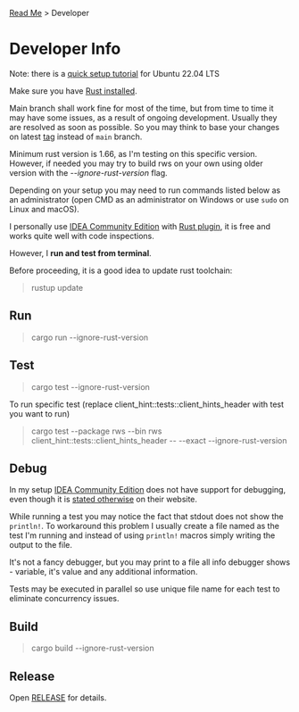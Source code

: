 [Read Me](README.md) > Developer

# Developer Info

Note: there is a [quick setup tutorial](DEVELOPER/UBUNTU_LTS_DEVELOPER_SETUP.md) for Ubuntu 22.04 LTS

Make sure you have [Rust installed](https://www.rust-lang.org/tools/install).

Main branch shall work fine for most of the time, but from time to time it may have some issues, as a result of ongoing development. Usually they are resolved as soon as possible. So you may think to base your changes on latest [tag](https://github.com/bohdaq/rust-web-server/tags) instead of `main` branch.

Minimum rust version is 1.66, as I'm testing on this specific version. However, if needed you may try to build rws on your own using older version with the _--ignore-rust-version_ flag.

Depending on your setup you may need to run commands listed below as an administrator (open CMD as an administrator on Windows or use `sudo` on Linux and macOS).

I personally use [IDEA Community Edition](https://www.jetbrains.com/idea/download/) with [Rust plugin](https://www.jetbrains.com/rust/), it is free and works quite well with code inspections.

However, I **run and test from terminal**. 

Before proceeding, it is a good idea to update rust toolchain:
> rustup update

## Run
> cargo run --ignore-rust-version

## Test
> cargo test --ignore-rust-version

To run specific test (replace client_hint::tests::client_hints_header with test you want to run)

> cargo test --package rws --bin rws client_hint::tests::client_hints_header -- --exact --ignore-rust-version

## Debug

In my setup [IDEA Community Edition](https://plugins.jetbrains.com/plugin/8182-rust/docs/rust-debugging.html) does not have support for debugging, even though it is [stated otherwise](https://www.jetbrains.com/idea/download/) on their website.

While running a test you may notice the fact that stdout does not show the `println!`. To workaround this problem I usually create a file named as the test I'm running and instead of using `println!` macros simply writing the output to the file.

It's not a fancy debugger, but you may print to a file all info debugger shows - variable, it's value and any additional information.

Tests may be executed in parallel so use unique file name for each test to eliminate concurrency issues.


## Build
> cargo build --ignore-rust-version

## Release
Open [RELEASE](RELEASE.md) for details.